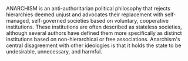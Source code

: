ANARCHISM is an anti-authoritarian political philosophy that rejects hierarchies deemed unjust and advocates their replacement with self-managed, self-governed societies based on voluntary, cooperative institutions. These institutions are often described as stateless societies, although several authors have defined them more specifically as distinct institutions based on non-hierarchical or free associations. Anarchism's central disagreement with other ideologies is that it holds the state to be undesirable, unnecessary, and harmful.
